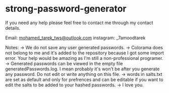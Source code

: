 # strong-password-generator

If you need any help please feel free to contact me through my contact details.

Email: mohamed_tarek_tws@outlook.com
instagram: _7amoodtarek

Notes: 
-> We do not save any user generated passwords.
-> Colorama does not belong to me and it's added to the repository because I got some import error. Your help would be amazing as I'm still a non-professional programer.
-> Generated passwords can be viewed in the empty file generatedPasswords.log. I mean probably it's won't be after you generate any password. Do not edit or write anything on this file.
-> words in salts.txt are set as default and only for prefrences and can be editable if you want to edit the salts to be added to your hashed passwords.
-> I love you.
